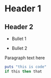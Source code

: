 # Header 1

## Header 2

* Bullet 1

* Bullet 2

Paragraph text here

```ruby
puts "this is code"
if this then that
```

